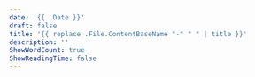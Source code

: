 ```yaml
---
date: '{{ .Date }}'
draft: false
title: '{{ replace .File.ContentBaseName "-" " " | title }}'
description: ''
ShowWordCount: true
ShowReadingTime: false
---
```

